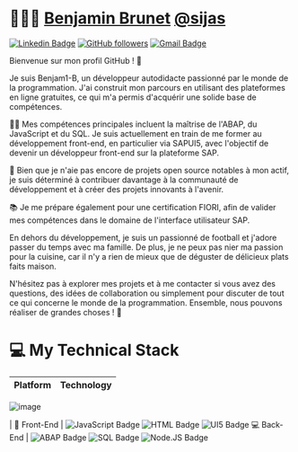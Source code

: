 <!--### Hi there 👋


**Benjam1-B/Benjam1-B** is a ✨ _special_ ✨ repository because its `README.md` (this file) appears on your GitHub profile.

Here are some ideas to get you started:

- 🔭 I’m currently working on ...
- 🌱 I’m currently learning ...
- 👯 I’m looking to collaborate on ...
- 🤔 I’m looking for help with ...
- 💬 Ask me about ...
- 📫 How to reach me: ...
- 😄 Pronouns: ...
- ⚡ Fun fact: ...
-->

# 👨🏽‍💻 [Benjamin Brunet](https://sijas.in)  [@sijas](https://sijas.in)
[![Linkedin Badge](https://img.shields.io/badge/-Benjamin%20Brunet-blue?style=social&logo=Linkedin&logoColor=blue&link=https://www.linkedin.com/in/mohammedsijas/)](https://www.linkedin.com/in/mohammedsijas/) [![GitHub followers](https://img.shields.io/github/followers/Benjam1-B?label=Follow&style=social)](https://github.com/Benjam1-B/?tab=follow) [![Gmail Badge](https://img.shields.io/badge/-benjaminbrunet.dev@gmail.com-c14438?style=social&logo=Gmail&logoColor=red&link=mailto:benjaminbrunet.dev@gmail.com)](mailto:benjaminbrunet.dev@gmail.com)

Bienvenue sur mon profil GitHub ! 👋

Je suis Benjam1-B, un développeur autodidacte passionné par le monde de la programmation. J'ai construit mon parcours en utilisant des plateformes en ligne gratuites, ce qui m'a permis d'acquérir une solide base de compétences.

👨‍💻 Mes compétences principales incluent la maîtrise de l'ABAP, du JavaScript et du SQL. Je suis actuellement en train de me former au développement front-end, en particulier via SAPUI5, avec l'objectif de devenir un développeur front-end sur la plateforme SAP.

🌟 Bien que je n'aie pas encore de projets open source notables à mon actif, je suis déterminé à contribuer davantage à la communauté de développement et à créer des projets innovants à l'avenir.

📚 Je me prépare également pour une certification FIORI, afin de valider mes compétences dans le domaine de l'interface utilisateur SAP.

En dehors du développement, je suis un passionné de football et j'adore passer du temps avec ma famille. De plus, je ne peux pas nier ma passion pour la cuisine, car il n'y a rien de mieux que de déguster de délicieux plats faits maison.

N'hésitez pas à explorer mes projets et à me contacter si vous avez des questions, des idées de collaboration ou simplement pour discuter de tout ce qui concerne le monde de la programmation. Ensemble, nous pouvons réaliser de grandes choses ! 🚀

# :computer: My Technical Stack
| Platform | Technology |
|--|--|
![image](https://github.com/Benjam1-B/Benjam1-B/assets/83239334/9830f139-945e-43b0-9d40-ca11d1b36b37)

| 📱 Front-End | ![JavaScript Badge](https://img.shields.io/badge/JavaScript-ffffff?style=for-the-badge&logo=javascript) ![HTML Badge](https://img.shields.io/badge/html-ffffff?style=for-the-badge&logo=html) ![UI5 Badge](https://img.shields.io/badge/sapui5-ffffff?style=for-the-badge&logo=sap) 
:computer: Back-End | ![ABAP Badge](https://img.shields.io/badge/abap-ffffff?style=for-the-badge&logo=sap) ![SQL Badge](https://img.shields.io/badge/sql-ffffff?style=for-the-badge&logo=mysql) ![Node.JS Badge](https://img.shields.io/badge/nodejs-ffffff?style=for-the-badge&logo=node.js)
